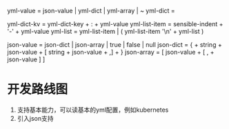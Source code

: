 yml-value = json-value | yml-dict | yml-array | ~
yml-dict =

yml-dict-kv = yml-dict-key + : + yml-value
yml-list-item = sensible-indent + '-' + yml-value
yml-list = yml-list-item | ( yml-list-item '\n' + yml-list )



json-value = json-dict | json-array | true | false | null
json-dict = { + string + json-value + [ string + json-value + ,]   + }
json-array = [ json-value + [ , + json-value ]  ]


# 开发路线图

1. 支持基本能力，可以读基本的yml配置，例如kubernetes
2. 引入json支持


